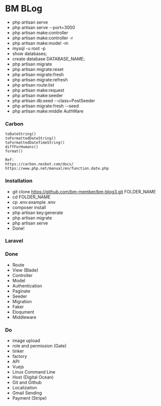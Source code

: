 # BM BLog 
- php artisan serve
- php artisan serve --port=3000
- php artisan make:controller
- php artisan make:controller -r
- php artisan make:model -m
- mysql -u root -p
- show databases;
- create database DATABASE_NAME;
- php artisan migrate
- php artisan migrate:reset
- php artisan migrate:fresh
- php artisan migrate:refresh
- php artisan route:list
- php artisan make:request
- php artisan make:seeder
- php artisan db:seed --class=PostSeeder
- php artisan migrate:fresh --seed
- php artisan make:middle AuthWare

### Carbon

```
toDateString()
toFormattedDateString()
toFormattedDateTimeString()
diffForHumans()
format()
```
```
Ref:
https://carbon.nesbot.com/docs/
https://www.php.net/manual/en/function.date.php
```


### Installation

- git clone https://github.com/bm-member/bm-blog3.git FOLDER_NAME
- cd FOLDER_NAME
- cp .env.example .env
- composer install
- php artisan key:generate
- php artisan migrate
- php artisan serve
- Done!

### Laravel 

### Done

- Route
- View (Blade)
- Controller
- Model
- Authentication
- Paginate
- Seeder
- Migration
- Faker
- Eloqument
- Middleware

### Do

- image upload
- role and permission (Gate)
- tinker
- factory
- API
- Vuejs
- Linux Command Line
- Host (Digital Ocean)
- Git and Github
- Localizaiton
- Gmail Sending
- Payment (Stripe)
